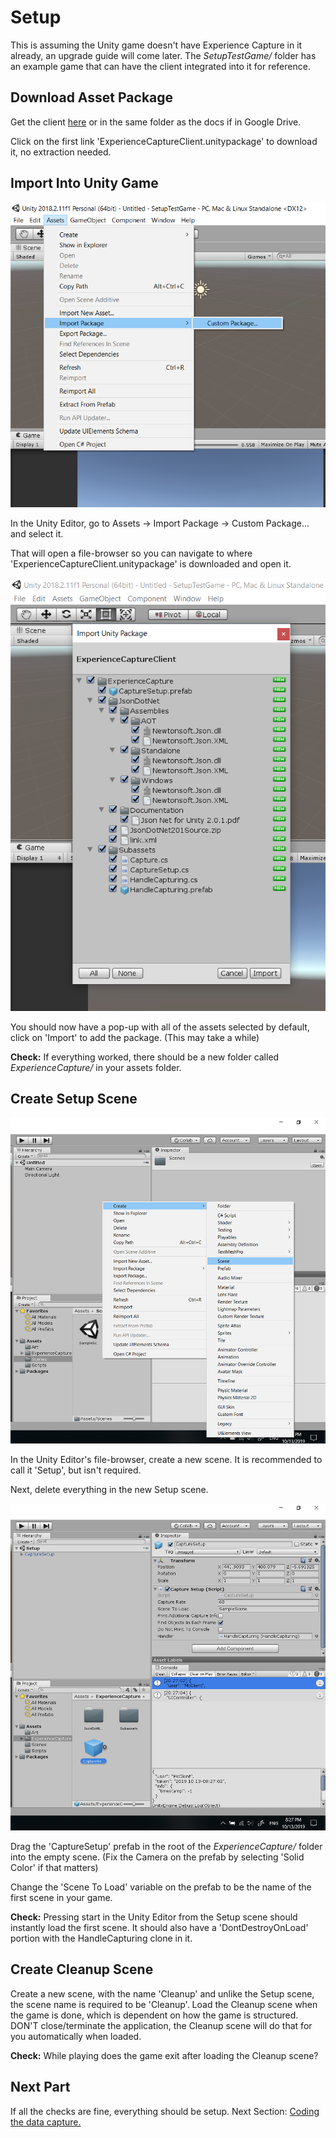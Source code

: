 # Setup

This is assuming the Unity game doesn't have Experience Capture in it already, an
upgrade guide will come later. The *SetupTestGame/* folder has an example 
game that can have the client integrated into it for reference.

## Download Asset Package

Get the client [here](https://github.com/jhburns/ExperienceCapture/releases/tag/1.0.0) or in
the same folder as the docs if in Google Drive. 

Click on the first link 'ExperienceCaptureClient.unitypackage' to download it, no extraction needed.

## Import Into Unity Game

![Opening asset menu](images/import_package.png)

In the Unity Editor, go to Assets -> Import Package -> Custom Package... and select it.

That will open a file-browser so you can navigate to where 'ExperienceCaptureClient.unitypackage'
is downloaded and open it. 

![Importing package](images/import_menu.png)

You should now have a pop-up with all of the assets selected by default, click on 
'Import' to add the package. (This may take a while)

**Check:** If everything worked, there should be a new folder called *ExperienceCapture/* in your assets folder.

## Create Setup Scene

![Making a new scene](images/new_scene.png)

In the Unity Editor's file-browser, create a new scene. It is recommended to call it 'Setup', but
isn't required. 

Next, delete everything in the new Setup scene. 

![Dragging in prefab](images/prefab.png)

Drag the 'CaptureSetup' prefab in the root of the *ExperienceCapture/* folder into the empty scene.
(Fix the Camera on the prefab by selecting 'Solid Color' if that matters)

Change the 'Scene To Load' variable on the prefab to be the name of the first scene in your 
game. 

**Check:** Pressing start in the Unity Editor from the Setup scene should instantly load the first scene.
It should also have a 'DontDestroyOnLoad' portion with the HandleCapturing clone in it.

## Create Cleanup Scene

Create a new scene, with the name 'Cleanup' and unlike the Setup scene, the scene name
is required to be 'Cleanup'. Load the Cleanup scene when the game is done, which
is dependent on how the game is structured. DON'T close/terminate the application,
the Cleanup scene will do that for you automatically when loaded. 

**Check:** While playing does the game exit after loading the Cleanup scene?

## Next Part

If all the checks are fine, everything should be setup. Next Section: [Coding the data capture.](Coding.md)